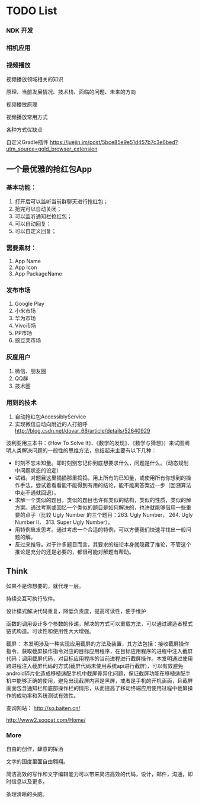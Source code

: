 # TODO List

### NDK 开发

### 相机应用

### 视频播放

视频播放领域相关的知识

原理、当前发展情况、技术栈、面临的问题、未来的方向

视频播放原理

视频播放常用方式

各种方式优缺点

自定义Gradle插件 https://juejin.im/post/5bce85e9e51d457b7c3e6bed?utm_source=gold_browser_extension

## 一个最优雅的抢红包App
### 基本功能：
1. 打开后可以监听当前群聊天进行抢红包；
2. 抢完可以自动关闭；
3. 可以监听通知栏抢红包；
4. 可以自动回复；
5. 可以自定义回复；

### 需要素材：
1. App Name 
2. App Icon
3. App PackageName

### 发布市场
1. Google Play
2. 小米市场
3. 华为市场
4. Vivo市场
5. PP市场
6. 豌豆荚市场

### 灰度用户
1. 微信、朋友圈
2. QQ群
3. 技术圈

### 用到的技术
1. 自动抢红包AccessiblyService
2. 实现微信自动向附近的人打招呼 http://blog.csdn.net/dovar_66/article/details/52640929

波利亚用三本书：《How To Solve It》、《数学的发现》、《数学与猜想》）来试图阐明人类解决问题的一般性的思维方法，总结起来主要有以下几种：

* 时刻不忘未知量。即时刻别忘记你到底想要求什么，问题是什么。（动态规划中问题状态的设定）
* 试错。对题目这里捅捅那里捣捣，用上所有的已知量，或使用所有你想到的操作手法，尝试着看看能不能得到有用的结论，能不能离答案近一步（回溯算法中走不通就回退）。
* 求解一个类似的题目。类似的题目也许有类似的结构，类似的性质，类似的解方案。通过考察或回忆一个类似的题目是如何解决的，也许就能够借用一些重要的点子（比较 Ugly Number 的三个题目：263. Ugly Number， 264. Ugly Number II， 313. Super Ugly Number）。
* 用特例启发思考。通过考虑一个合适的特例，可以方便我们快速寻找出一般问题的解。
* 反过来推导。对于许多题目而言，其要求的结论本身就隐藏了推论，不管这个推论是充分的还是必要的，都很可能对解题有帮助。


## Think

如果不是你想要的，就代理一层。

持续交互可执行软件。

设计模式解决代码重复，降低负责度，提高可读性，便于维护

函数的调用设计多个参数的传递，解决的方式可以重载方法，可以通过建造者模式链式构造。可读性和使用性大大增强。


截屏：
本发明涉及一种实现应用截屏的方法及装置，其方法包括：接收截屏操作指令，获取截屏操作指令对应的目标应用程序，在目标应用程序的进程中注入截屏代码；调用截屏代码，对目标应用程序的当前进程进行截屏操作。本发明通过使用跨进程注入截屏代码的方式(截屏代码未使用系统api进行截屏)，可以有效避免android碎片化造成移植适配手机中截屏差异化问题，保证截屏功能在移植适配手机中能够正确的使用，避免出现截屏内容是黑屏，或者是手机的开机画面，且截屏画面包含通知栏和底部操作栏的情形，从而提高了移动终端应用使用过程中截屏操作的成功率和系统测试有效性。

查询网站：
http://so.baiten.cn/

http://www2.soopat.com/Home/


### More 


自由的创作，肆意的挥洒

文字的国度里面自由翱翔。

简洁高效的写作和文字编辑能力可以带来简洁高效的代码，设计，邮件，沟通，即时信息以及更多。

条理清晰的头脑。
